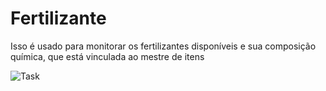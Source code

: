 # Fertilizante



Isso é usado para monitorar os fertilizantes disponíveis e sua composição química, que está vinculada ao mestre de itens


![Task](/files/fertilizer.png)



